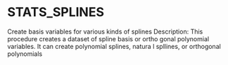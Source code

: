 # STATS_SPLINES
Create basis variables for various kinds of splines Description: This procedure creates a dataset of spline basis or ortho  gonal polynomial variables.  It can create polynomial splines, natura  l spllines, or orthogonal polynomials
